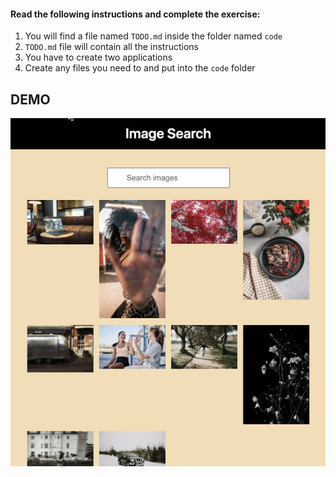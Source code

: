 #### Read the following instructions and complete the exercise:

1. You will find a file named `TODO.md` inside the folder named `code`
2. `TODO.md` file will contain all the instructions
3. You have to create two applications
4. Create any files you need to and put into the `code` folder

## DEMO

![Image Search](https://github.com/nnnkit/ac-js-images/blob/master/async/image-search.gif?raw=true)
